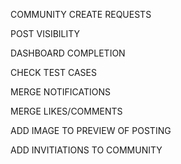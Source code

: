 COMMUNITY CREATE REQUESTS

POST VISIBILITY

DASHBOARD COMPLETION

CHECK TEST CASES

MERGE NOTIFICATIONS

MERGE LIKES/COMMENTS

ADD IMAGE TO PREVIEW OF POSTING

ADD INVITIATIONS TO COMMUNITY
